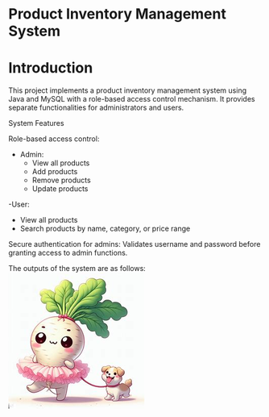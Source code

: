# Product Inventory Management System
# Introduction

This project implements a product inventory management system using Java and MySQL with a role-based access control mechanism. It provides separate functionalities for administrators and users.

System Features

Role-based access control:
- Admin:
  - View all products
  - Add products
  - Remove products
  - Update products

-User:
  - View all products
  - Search products by name, category, or price range

Secure authentication for admins: Validates username and password before granting access to admin functions.

The outputs of the system are as follows:
![Alt text](https://github.com/bhaktim19/Slash_Mark-Prompt-Engineer-Intern/blob/main/Images/img%201.jpeg)

